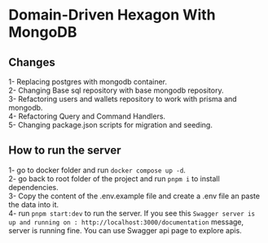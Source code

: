 # Domain-Driven Hexagon With MongoDB

## Changes 
1- Replacing postgres with mongodb container.<br>
2- Changing Base sql repository with base mongodb repository.<br>
3- Refactoring users and wallets repository to work with prisma and mongodb. <br>
4- Refactoring Query and Command Handlers. <br>
5- Changing package.json scripts for migration and seeding. <br>


## How to run the server
1- go to docker folder and run `docker compose up -d`.<br>
2- go back to root folder of the project and run `pnpm i` to install dependencies.<br>
3- Copy the content of the .env.example file and create a .env file an paste the data into it.<br>
4- run `pnpm start:dev` to run the server. If you see this `Swagger server is up and running on : http://localhost:3000/documentation` message, server is running fine. You can use Swagger api page to explore apis.<br>
